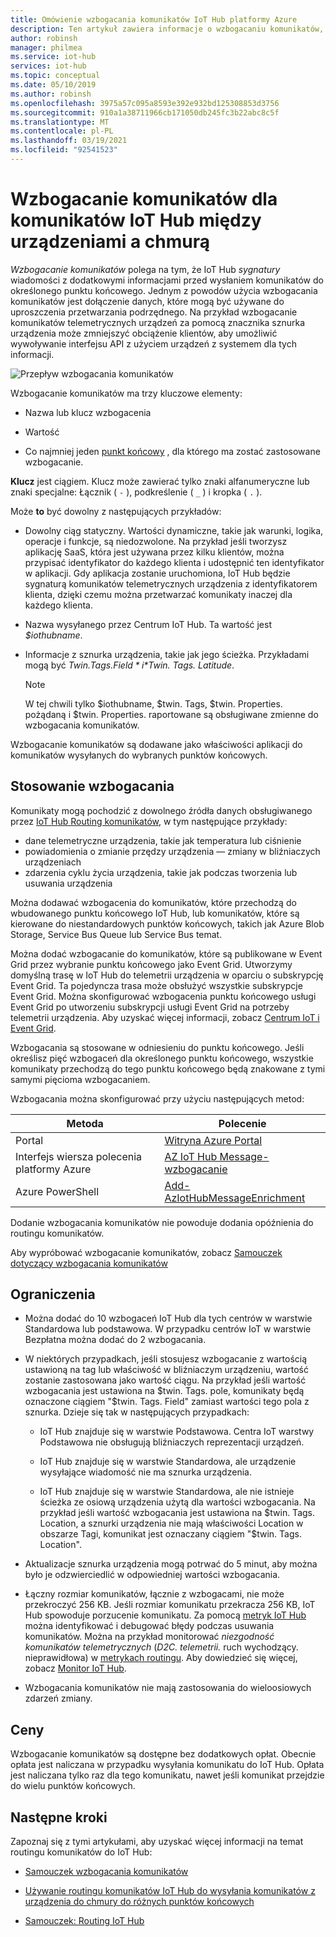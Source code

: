 ```yaml
---
title: Omówienie wzbogacania komunikatów IoT Hub platformy Azure
description: Ten artykuł zawiera informacje o wzbogacaniu komunikatów, które dają IoT Hub możliwość sygnatury wiadomości z dodatkowymi informacjami przed wysłaniem komunikatów do określonego punktu końcowego.
author: robinsh
manager: philmea
ms.service: iot-hub
services: iot-hub
ms.topic: conceptual
ms.date: 05/10/2019
ms.author: robinsh
ms.openlocfilehash: 3975a57c095a8593e392e932bd125308853d3756
ms.sourcegitcommit: 910a1a38711966cb171050db245fc3b22abc8c5f
ms.translationtype: MT
ms.contentlocale: pl-PL
ms.lasthandoff: 03/19/2021
ms.locfileid: "92541523"
---
```

# <a name="message-enrichments-for-device-to-cloud-iot-hub-messages"></a>Wzbogacanie komunikatów dla komunikatów IoT Hub między urządzeniami a chmurą

*Wzbogacanie komunikatów* polega na tym, że IoT Hub *sygnatury* wiadomości z dodatkowymi informacjami przed wysłaniem komunikatów do określonego punktu końcowego. Jednym z powodów użycia wzbogacania komunikatów jest dołączenie danych, które mogą być używane do uproszczenia przetwarzania podrzędnego. Na przykład wzbogacanie komunikatów telemetrycznych urządzeń za pomocą znacznika sznurka urządzenia może zmniejszyć obciążenie klientów, aby umożliwić wywoływanie interfejsu API z użyciem urządzeń z systemem dla tych informacji.

![Przepływ wzbogacania komunikatów](./media/iot-hub-message-enrichments-overview/message-enrichments-flow.png)

Wzbogacanie komunikatów ma trzy kluczowe elementy:

* Nazwa lub klucz wzbogacenia

* Wartość

* Co najmniej jeden [punkt końcowy](iot-hub-devguide-endpoints.md) , dla którego ma zostać zastosowane wzbogacanie.

**Klucz** jest ciągiem. Klucz może zawierać tylko znaki alfanumeryczne lub znaki specjalne: Łącznik ( `-` ), podkreślenie ( `_` ) i kropka ( `.` ).

Może **to** być dowolny z następujących przykładów:

* Dowolny ciąg statyczny. Wartości dynamiczne, takie jak warunki, logika, operacje i funkcje, są niedozwolone. Na przykład jeśli tworzysz aplikację SaaS, która jest używana przez kilku klientów, można przypisać identyfikator do każdego klienta i udostępnić ten identyfikator w aplikacji. Gdy aplikacja zostanie uruchomiona, IoT Hub będzie sygnaturą komunikatów telemetrycznych urządzenia z identyfikatorem klienta, dzięki czemu można przetwarzać komunikaty inaczej dla każdego klienta.

* Nazwa wysyłanego przez Centrum IoT Hub. Ta wartość jest *$iothubname*.

* Informacje z sznurka urządzenia, takie jak jego ścieżka. Przykładami mogą być *$Twin. Tags. Field* i *$Twin. Tags. Latitude*.

   > [!NOTE]
   > W tej chwili tylko $iothubname, $twin. Tags, $twin. Properties. pożądaną i $twin. Properties. raportowane są obsługiwane zmienne do wzbogacania komunikatów.

Wzbogacanie komunikatów są dodawane jako właściwości aplikacji do komunikatów wysyłanych do wybranych punktów końcowych.  

## <a name="applying-enrichments"></a>Stosowanie wzbogacania

Komunikaty mogą pochodzić z dowolnego źródła danych obsługiwanego przez [IoT Hub Routing komunikatów](iot-hub-devguide-messages-d2c.md), w tym następujące przykłady:

* dane telemetryczne urządzenia, takie jak temperatura lub ciśnienie
* powiadomienia o zmianie przędzy urządzenia — zmiany w bliźniaczych urządzeniach
* zdarzenia cyklu życia urządzenia, takie jak podczas tworzenia lub usuwania urządzenia

Można dodawać wzbogacenia do komunikatów, które przechodzą do wbudowanego punktu końcowego IoT Hub, lub komunikatów, które są kierowane do niestandardowych punktów końcowych, takich jak Azure Blob Storage, Service Bus Queue lub Service Bus temat.

Można dodać wzbogacanie do komunikatów, które są publikowane w Event Grid przez wybranie punktu końcowego jako Event Grid. Utworzymy domyślną trasę w IoT Hub do telemetrii urządzenia w oparciu o subskrypcję Event Grid. Ta pojedyncza trasa może obsłużyć wszystkie subskrypcje Event Grid. Można skonfigurować wzbogacenia punktu końcowego usługi Event Grid po utworzeniu subskrypcji usługi Event Grid na potrzeby telemetrii urządzenia. Aby uzyskać więcej informacji, zobacz [Centrum IoT i Event Grid](iot-hub-event-grid.md).

Wzbogacania są stosowane w odniesieniu do punktu końcowego. Jeśli określisz pięć wzbogaceń dla określonego punktu końcowego, wszystkie komunikaty przechodzą do tego punktu końcowego będą znakowane z tymi samymi pięcioma wzbogacaniem.

Wzbogacania można skonfigurować przy użyciu następujących metod:

| **Metoda** | **Polecenie** |
| ----- | -----| 
| Portal | [Witryna Azure Portal](https://portal.azure.com) | Zapoznaj się z [samouczkiem dotyczącym wzbogacania komunikatów](tutorial-message-enrichments.md) | 
| Interfejs wiersza polecenia platformy Azure   | [AZ IoT Hub Message-wzbogacanie](/cli/azure/iot/hub/message-enrichment) |
| Azure PowerShell | [Add-AzIotHubMessageEnrichment](/powershell/module/az.iothub/add-aziothubmessageenrichment) |

Dodanie wzbogacania komunikatów nie powoduje dodania opóźnienia do routingu komunikatów.

Aby wypróbować wzbogacanie komunikatów, zobacz [Samouczek dotyczący wzbogacania komunikatów](tutorial-message-enrichments.md)

## <a name="limitations"></a>Ograniczenia

* Można dodać do 10 wzbogaceń IoT Hub dla tych centrów w warstwie Standardowa lub podstawowa. W przypadku centrów IoT w warstwie Bezpłatna można dodać do 2 wzbogacania.

* W niektórych przypadkach, jeśli stosujesz wzbogacanie z wartością ustawioną na tag lub właściwość w bliźniaczym urządzeniu, wartość zostanie zastosowana jako wartość ciągu. Na przykład jeśli wartość wzbogacania jest ustawiona na $twin. Tags. pole, komunikaty będą oznaczone ciągiem "$twin. Tags. Field" zamiast wartości tego pola z sznurka. Dzieje się tak w następujących przypadkach:

   * IoT Hub znajduje się w warstwie Podstawowa. Centra IoT warstwy Podstawowa nie obsługują bliźniaczych reprezentacji urządzeń.

   * IoT Hub znajduje się w warstwie Standardowa, ale urządzenie wysyłające wiadomość nie ma sznurka urządzenia.

   * IoT Hub znajduje się w warstwie Standardowa, ale nie istnieje ścieżka ze osiową urządzenia użytą dla wartości wzbogacania. Na przykład jeśli wartość wzbogacania jest ustawiona na $twin. Tags. Location, a sznurki urządzenia nie mają właściwości Location w obszarze Tagi, komunikat jest oznaczany ciągiem "$twin. Tags. Location". 

* Aktualizacje sznurka urządzenia mogą potrwać do 5 minut, aby można było je odzwierciedlić w odpowiedniej wartości wzbogacania.

* Łączny rozmiar komunikatów, łącznie z wzbogacami, nie może przekroczyć 256 KB. Jeśli rozmiar komunikatu przekracza 256 KB, IoT Hub spowoduje porzucenie komunikatu. Za pomocą [metryk IoT Hub](monitor-iot-hub-reference.md#metrics) można identyfikować i debugować błędy podczas usuwania komunikatów. Można na przykład monitorować *niezgodność komunikatów telemetrycznych* (*D2C. telemetrii.* ruch wychodzący. nieprawidłowa) w [metrykach routingu](monitor-iot-hub-reference.md#routing-metrics). Aby dowiedzieć się więcej, zobacz [Monitor IoT Hub](monitor-iot-hub.md).

* Wzbogacania komunikatów nie mają zastosowania do wieloosiowych zdarzeń zmiany.

## <a name="pricing"></a>Ceny

Wzbogacanie komunikatów są dostępne bez dodatkowych opłat. Obecnie opłata jest naliczana w przypadku wysyłania komunikatu do IoT Hub. Opłata jest naliczana tylko raz dla tego komunikatu, nawet jeśli komunikat przejdzie do wielu punktów końcowych.

## <a name="next-steps"></a>Następne kroki

Zapoznaj się z tymi artykułami, aby uzyskać więcej informacji na temat routingu komunikatów do IoT Hub:

* [Samouczek wzbogacania komunikatów](tutorial-message-enrichments.md)

* [Używanie routingu komunikatów IoT Hub do wysyłania komunikatów z urządzenia do chmury do różnych punktów końcowych](iot-hub-devguide-messages-d2c.md)

* [Samouczek: Routing IoT Hub](tutorial-routing.md)